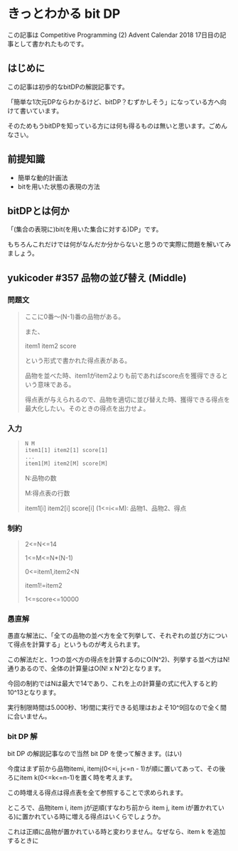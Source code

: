 # きっとわかる bit DP

この記事は Competitive Programming (2) Advent Calendar 2018 17日目の記事として書かれたものです。

## はじめに

この記事は初歩的なbitDPの解説記事です。

「簡単な1次元DPならわかるけど、bitDP？むずかしそう」になっている方へ向けて書いています。

そのためもうbitDPを知っている方には何も得るものは無いと思います。ごめんなさい。

## 前提知識

- 簡単な動的計画法
- bitを用いた状態の表現の方法

## bitDPとは何か

「(集合の表現に)bit(を用いた集合に対する)DP」です。

もちろんこれだけでは何がなんだか分からないと思うので実際に問題を解いてみましょう。

## yukicoder #357 品物の並び替え (Middle)

### 問題文

>ここに0番〜(N-1)番の品物がある。
>
>また、
>
>item1 item2 score
>
>という形式で書かれた得点表がある。
>
>品物を並べた時、item1がitem2よりも前であればscore点を獲得できるという意味である。
>
>得点表が与えられるので、品物を適切に並び替えた時、獲得できる得点を最大化したい。そのときの得点を出力せよ。

### 入力

>
> ```txt
> N M
>item1[1] item2[1] score[1]
> ...
>item1[M] item2[M] score[M]
> ```
>N:品物の数
>
>M:得点表の行数
>
>item1[i] item2[i] score[i] (1<=i<=M): 品物1、品物2、得点

### 制約

>2<=N<=14
>
>1<=M<=N*(N-1)
>
>0<=item1,item2<N
>
>item1!=item2
>
>1<=score<=10000

### 愚直解

愚直な解法に、「全ての品物の並べ方を全て列挙して、それぞれの並び方について得点を計算する」というものが考えられます。

この解法だと、1つの並べ方の得点を計算するのにO(N^2)、列挙する並べ方はN!通りあるので、全体の計算量はO(N! x N^2)となります。

今回の制約ではNは最大で14であり、これを上の計算量の式に代入すると約10^13となります。

実行制限時間は5.000秒、1秒間に実行できる処理はおよそ10^9回なので全く間に合いません。

### bit DP 解

bit DP の解説記事なので当然 bit DP を使って解きます。(はい)

今度はまず前から品物itemi, itemj(0<=i, j<=n - 1)が順に置いてあって、その後ろにitem k(0<=k<=n-1)を置く時を考えます。

この時増える得点は得点表を全て参照することで求められます。

ところで、品物item i, item jが逆順(すなわち前から item j, item iが置かれている)に置かれている時に増える得点はいくらでしょうか。

これは正順に品物が置かれている時と変わりません。なぜなら、item k を追加するときに